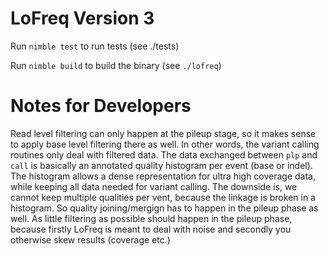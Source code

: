 # LoFreq Version 3

Run `nimble test` to run tests (see ./tests)

Run `nimble build` to build the binary (see `./lofreq`)


# Notes for Developers

Read level filtering can only happen at the pileup stage, so it makes
sense to apply base level filtering there as well. In other words, the
variant calling routines only deal with filtered data. The data
exchanged between `plp` and `call` is basically an annotated quality
histogram per event (base or indel). The histogram allows a dense
representation for ultra high coverage data, while keeping all data
needed for variant calling. The downside is, we cannot keep multiple
qualities per vent, because the linkage is broken in a histogram. So
quality joining/mergign has to happen in the pileup phase as well. As
little filtering as possible should happen in the pileup phase,
because firstly LoFreq is meant to deal with noise and secondly you
otherwise skew results (coverage etc.)
